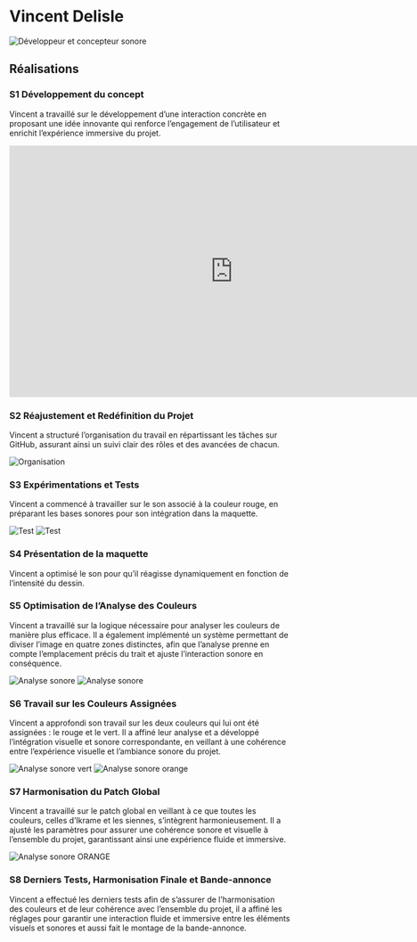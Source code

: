 # Vincent Delisle

![Développeur et concepteur sonore](../../medias/images/equipe/vdelisle2.jpg)

## Réalisations

 <!-- Une image par semaine de la réalisation dont tu es le plus fier avec une légende -->

### S1 Développement du concept

Vincent a travaillé sur le développement d’une interaction concrète en proposant une idée innovante qui renforce l’engagement de l’utilisateur et enrichit l’expérience immersive du projet.

<iframe style="border: 1px solid rgba(0, 0, 0, 0.1);" width="800" height="450" src="https://embed.figma.com/board/01QeudLWkBospPA8fs9Bte/Brainstorm?node-id=0-1&embed-host=share" allowfullscreen></iframe>

### S2 Réajustement et Redéfinition du Projet

Vincent a structuré l’organisation du travail en répartissant les tâches sur GitHub, assurant ainsi un suivi clair des rôles et des avancées de chacun.

![Organisation](../../medias/images/progression/vincent/repartition_taches.png)

### S3 Expérimentations et Tests

Vincent a commencé à travailler sur le son associé à la couleur rouge, en préparant les bases sonores pour son intégration dans la maquette.

![Test](../../medias/images/progression/vincent/semaine_02_progression_reaper.PNG)
![Test](../../medias/images/progression/vincent/semaine_02_progression_plugdata.PNG)

### S4 Présentation de la maquette

Vincent a optimisé le son pour qu’il réagisse dynamiquement en fonction de l’intensité du dessin.

### S5 Optimisation de l’Analyse des Couleurs

Vincent a travaillé sur la logique nécessaire pour analyser les couleurs de manière plus efficace. Il a également implémenté un système permettant de diviser l’image en quatre zones distinctes, afin que l’analyse prenne en compte l’emplacement précis du trait et ajuste l’interaction sonore en conséquence.

![Analyse sonore](../../medias/images/progression/vincent/semaine_06_analyse_sonore_amélioré.png)
![Analyse sonore](../../medias/images/progression/vincent/semaine_06_nouvelle_logique_animation_son.png)

### S6 Travail sur les Couleurs Assignées

Vincent a approfondi son travail sur les deux couleurs qui lui ont été assignées : le rouge et le vert. Il a affiné leur analyse et a développé l’intégration visuelle et sonore correspondante, en veillant à une cohérence entre l’expérience visuelle et l’ambiance sonore du projet.

![Analyse sonore vert](../../medias/images/progression/vincent/semaine_05_visuel_vert.png)
![Analyse sonore orange ](../../medias/images/progression/vincent/semaine_05_visuel_orange.png)

### S7 Harmonisation du Patch Global

Vincent a travaillé sur le patch global en veillant à ce que toutes les couleurs, celles d’Ikrame et les siennes, s’intègrent harmonieusement. Il a ajusté les paramètres pour assurer une cohérence sonore et visuelle à l’ensemble du projet, garantissant ainsi une expérience fluide et immersive.

![Analyse sonore ORANGE ](../../medias/images/progression/vincent/semaine_06_nouvelle_logique_animation_son.png)

### S8 Derniers Tests, Harmonisation Finale et Bande-annonce

Vincent a effectué les derniers tests afin de s’assurer de l’harmonisation des couleurs et de leur cohérence avec l’ensemble du projet, il a affiné les réglages pour garantir une interaction fluide et immersive entre les éléments visuels et sonores et aussi fait le montage de la bande-annonce.
